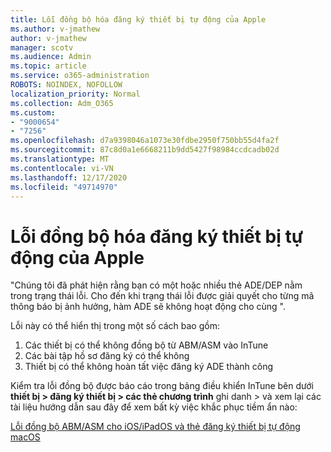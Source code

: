 ```yaml
---
title: Lỗi đồng bộ hóa đăng ký thiết bị tự động của Apple
ms.author: v-jmathew
author: v-jmathew
manager: scotv
ms.audience: Admin
ms.topic: article
ms.service: o365-administration
ROBOTS: NOINDEX, NOFOLLOW
localization_priority: Normal
ms.collection: Adm_O365
ms.custom:
- "9000654"
- "7256"
ms.openlocfilehash: d7a9398046a1073e30fdbe2950f750bb55d4fa2f
ms.sourcegitcommit: 87c8d0a1e6668211b9dd5427f98984ccdcadb02d
ms.translationtype: MT
ms.contentlocale: vi-VN
ms.lasthandoff: 12/17/2020
ms.locfileid: "49714970"
---
```

# <a name="apple-automatic-device-enrollment-sync-errors"></a>Lỗi đồng bộ hóa đăng ký thiết bị tự động của Apple

"Chúng tôi đã phát hiện rằng bạn có một hoặc nhiều thẻ ADE/DEP nằm trong trạng thái lỗi. Cho đến khi trạng thái lỗi được giải quyết cho từng mã thông báo bị ảnh hưởng, hàm ADE sẽ không hoạt động cho cùng ".

Lỗi này có thể hiển thị trong một số cách bao gồm:

1. Các thiết bị có thể không đồng bộ từ ABM/ASM vào InTune
2. Các bài tập hồ sơ đăng ký có thể không
3. Thiết bị có thể không hoàn tất việc đăng ký ADE thành công

Kiểm tra lỗi đồng bộ được báo cáo trong bảng điều khiển InTune bên dưới **thiết bị > đăng ký thiết bị > các thẻ chương trình** ghi danh > và xem lại các tài liệu hướng dẫn sau đây để xem bất kỳ việc khắc phục tiềm ẩn nào:

[Lỗi đồng bộ ABM/ASM cho iOS/iPadOS và thẻ đăng ký thiết bị tự động macOS](https://docs.microsoft.com/mem/intune/enrollment/troubleshoot-ios-enrollment-errors#resolutions-when-syncing-tokens-between-intune-and-abmasm-for-automated-device-enrollment)
